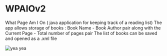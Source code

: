 # WPAIOv2
What Page Am I On ( java application for keeping track of a reading list)
The app allows storage of books : Book Name - Book Author pair along with the Current Page - Total number of pages pair
The list of books can be saved and opened as a .xml file 

![yea yea](https://user-images.githubusercontent.com/43546967/46008178-b81f9280-c0c4-11e8-91d5-f094eda07742.jpg)

